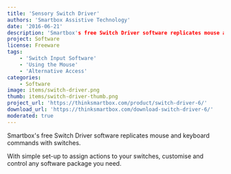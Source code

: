 ```yaml
---
title: 'Sensory Switch Driver'
authors: 'Smartbox Assistive Technology'
date: '2016-06-21'
description: 'Smartbox's free Switch Driver software replicates mouse and keyboard commands with switches.'
project: Software
license: Freeware
tags:
    - 'Switch Input Software'
    - 'Using the Mouse'
    - 'Alternative Access'
categories:
    - Software
image: items/switch-driver.png
thumb: items/switch-driver-thumb.png
project_url: 'https://thinksmartbox.com/product/switch-driver-6/'
download_url: 'https://thinksmartbox.com/download-switch-driver-6/'
moderated: true
---
```

Smartbox's free Switch Driver software replicates mouse and keyboard commands with switches.

With simple set-up to assign actions to your switches, customise and control any software package you need.